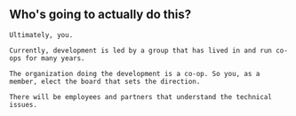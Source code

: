 ## Who's going to actually do this?

	Ultimately, you.

	Currently, development is led by a group that has lived in and run co-ops for many years.

	The organization doing the development is a co-op. So you, as a member, elect the board that sets the direction.

	There will be employees and partners that understand the technical issues.

